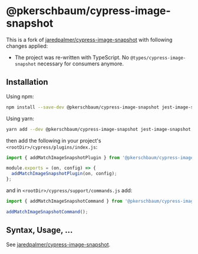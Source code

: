 # @pkerschbaum/cypress-image-snapshot

This is a fork of [jaredpalmer/cypress-image-snapshot](https://github.com/jaredpalmer/cypress-image-snapshot) with following changes applied:

- The project was re-written with TypeScript. No `@types/cypress-image-snapshot` necessary for consumers anymore.

## Installation

Using npm:

```bash
npm install --save-dev @pkerschbaum/cypress-image-snapshot jest-image-snapshot
```

Using yarn:

```bash
yarn add --dev @pkerschbaum/cypress-image-snapshot jest-image-snapshot
```

then add the following in your project's `<rootDir>/cypress/plugins/index.js`:

```js
import { addMatchImageSnapshotPlugin } from '@pkerschbaum/cypress-image-snapshot/lib/plugin';

module.exports = (on, config) => {
  addMatchImageSnapshotPlugin(on, config);
};
```

and in `<rootDir>/cypress/support/commands.js` add:

```js
import { addMatchImageSnapshotCommand } from '@pkerschbaum/cypress-image-snapshot/lib/command';

addMatchImageSnapshotCommand();
```

## Syntax, Usage, ...

See [jaredpalmer/cypress-image-snapshot](https://github.com/jaredpalmer/cypress-image-snapshot).
